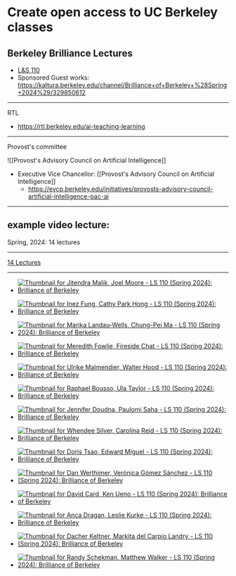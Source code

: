 # Create open access to UC Berkeley classes
## Berkeley Brilliance Lectures
- [L&S 110](https://curricularconnections.berkeley.edu/ls110/)
- Sponsored Guest works: https://kaltura.berkeley.edu/channel/Brilliance+of+Berkeley+%28Spring+2024%29/329850612

---
RTL 
- https://rtl.berkeley.edu/ai-teaching-learning

---
Provost's committee 

![[Provost's Advisory Council on Artificial Intelligence]]


- Executive Vice Chancellor: [[Provost's Advisory Council on Artificial Intelligence]]
	- https://evcp.berkeley.edu/initiatives/provosts-advisory-council-artificial-intelligence-pac-ai
---
## example video lecture: 

Spring, 2024: 14 lectures

---
[14 Lectures](https://kaltura.berkeley.edu/channel/Brilliance+of+Berkeley+%28Spring+2024%29/329850612#contentWrap)

---

- [![Thumbnail for Jitendra Malik, Joel Moore - LS 110 (Spring 2024): Brilliance of Berkeley](https://cfvod.kaltura.com/p/2640881/sp/264088100/thumbnail/entry_id/1_q9qh7bz3/version/100011/width/478/height/269/width/478/height/269/type/3/quality/100)](https://kaltura.berkeley.edu/media/Jitendra+Malik%2C+Joel+Moore+-+LS+110+%28Spring+2024%29%3A+Brilliance+of+Berkeley/1_q9qh7bz3/329850612)
- [![Thumbnail for Inez Fung, Cathy Park Hong - LS 110 (Spring 2024): Brilliance of Berkeley](https://cfvod.kaltura.com/p/2640881/sp/264088100/thumbnail/entry_id/1_br514zb3/version/100011/width/478/height/269/width/478/height/269/type/3/quality/100)](https://kaltura.berkeley.edu/media/Inez+Fung%2C+Cathy+Park+Hong+-+LS+110+%28Spring+2024%29%3A+Brilliance+of+Berkeley/1_br514zb3/329850612)
- [![Thumbnail for Marika Landau-Wells, Chung-Pei Ma - LS 110 (Spring 2024): Brilliance of Berkeley](https://cfvod.kaltura.com/p/2640881/sp/264088100/thumbnail/entry_id/1_fvuttxye/version/100011/width/478/height/269/width/478/height/269/type/3/quality/100)](https://kaltura.berkeley.edu/media/Marika+Landau-Wells%2C+Chung-Pei+Ma+-+LS+110+%28Spring+2024%29%3A+Brilliance+of+Berkeley/1_fvuttxye/329850612)
     
- [![Thumbnail for Meredith Fowlie, Fireside Chat - LS 110 (Spring 2024): Brilliance of Berkeley](https://cfvod.kaltura.com/p/2640881/sp/264088100/thumbnail/entry_id/1_a0z5jsp2/version/100021/width/478/height/269/width/478/height/269/type/3/quality/100)](https://kaltura.berkeley.edu/media/Meredith+Fowlie%2C+Fireside+Chat+-+LS+110+%28Spring+2024%29%3A+Brilliance+of+Berkeley/1_a0z5jsp2/329850612) 
- [![Thumbnail for  Ulrike Malmendier, Walter Hood - LS 110 (Spring 2024): Brilliance of Berkeley](https://cfvod.kaltura.com/p/2640881/sp/264088100/thumbnail/entry_id/1_eh7f7x6z/version/100031/width/478/height/269/width/478/height/269/type/3/quality/100)](https://kaltura.berkeley.edu/media/+Ulrike+Malmendier%2C+Walter+Hood+-+LS+110+%28Spring+2024%29%3A+Brilliance+of+Berkeley/1_eh7f7x6z/329850612) 
- [![Thumbnail for Raphael Bousso, Ula Taylor - LS 110 (Spring 2024): Brilliance of Berkeley](https://cfvod.kaltura.com/p/2640881/sp/264088100/thumbnail/entry_id/1_twh3m3wb/version/100011/width/478/height/269/width/478/height/269/type/3/quality/100)](https://kaltura.berkeley.edu/media/Raphael+Bousso%2C+Ula+Taylor+-+LS+110+%28Spring+2024%29%3A+Brilliance+of+Berkeley/1_twh3m3wb/329850612)
- [![Thumbnail for Jennifer Doudna, Paulomi Saha - LS 110 (Spring 2024): Brilliance of Berkeley](https://cfvod.kaltura.com/p/2640881/sp/264088100/thumbnail/entry_id/1_2zz40pzp/version/100011/width/478/height/269/width/478/height/269/type/3/quality/100)](https://kaltura.berkeley.edu/media/Jennifer+Doudna%2C+Paulomi+Saha+-+LS+110+%28Spring+2024%29%3A+Brilliance+of+Berkeley/1_2zz40pzp/329850612)
- [![Thumbnail for Whendee Silver, Carolina Reid - LS 110 (Spring 2024): Brilliance of Berkeley](https://cfvod.kaltura.com/p/2640881/sp/264088100/thumbnail/entry_id/1_lusr9tao/version/100011/width/478/height/269/width/478/height/269/type/3/quality/100)](https://kaltura.berkeley.edu/media/Whendee+Silver%2C+Carolina+Reid+-+LS+110+%28Spring+2024%29%3A+Brilliance+of+Berkeley/1_lusr9tao/329850612)
- [![Thumbnail for Doris Tsao, Edward Miguel - LS 110 (Spring 2024): Brilliance of Berkeley](https://cfvod.kaltura.com/p/2640881/sp/264088100/thumbnail/entry_id/1_ykfi24ts/version/100011/width/478/height/269/width/478/height/269/type/3/quality/100)](https://kaltura.berkeley.edu/media/Doris+Tsao%2C+Edward+Miguel+-+LS+110+%28Spring+2024%29%3A+Brilliance+of+Berkeley/1_ykfi24ts/329850612)    
- [![Thumbnail for  Dan Werthimer, Verónica Gómez Sánchez - LS 110 (Spring 2024): Brilliance of Berkeley](https://cfvod.kaltura.com/p/2640881/sp/264088100/thumbnail/entry_id/1_4mpvxvmf/version/100021/width/478/height/269/width/478/height/269/type/3/quality/100)](https://kaltura.berkeley.edu/media/+Dan+Werthimer%2C+Ver%C3%B3nica+G%C3%B3mez+S%C3%A1nchez+-+LS+110+%28Spring+2024%29%3A+Brilliance+of+Berkeley/1_4mpvxvmf/329850612)
    
- [![Thumbnail for David Card, Ken Ueno - LS 110 (Spring 2024): Brilliance of Berkeley](https://cfvod.kaltura.com/p/2640881/sp/264088100/thumbnail/entry_id/1_qrxwq1do/version/100041/width/478/height/269/width/478/height/269/type/3/quality/100)](https://kaltura.berkeley.edu/media/David+Card%2C+Ken+Ueno+-+LS+110+%28Spring+2024%29%3A+Brilliance+of+Berkeley+/1_qrxwq1do/329850612)
    
- [![Thumbnail for  Anca Dragan, Leslie Kurke - LS 110 (Spring 2024): Brilliance of Berkeley](https://cfvod.kaltura.com/p/2640881/sp/264088100/thumbnail/entry_id/1_hrakpx8q/version/100021/width/478/height/269/width/478/height/269/type/3/quality/100)](https://kaltura.berkeley.edu/media/+Anca+Dragan%2C+Leslie+Kurke+-+LS+110+%28Spring+2024%29%3A+Brilliance+of+Berkeley/1_hrakpx8q/329850612)
    
- [![Thumbnail for Dacher Keltner, Markita del Carpio Landry - LS 110 (Spring 2024): Brilliance of Berkeley](https://cfvod.kaltura.com/p/2640881/sp/264088100/thumbnail/entry_id/1_7m59vsak/version/100011/width/478/height/269/width/478/height/269/type/3/quality/100)](https://kaltura.berkeley.edu/media/Dacher+Keltner%2C+Markita+del+Carpio+Landry+-+LS+110+%28Spring+2024%29%3A+Brilliance+of+Berkeley/1_7m59vsak/329850612)
    
- [![Thumbnail for Randy Schekman, Matthew Walker - LS 110 (Spring 2024): Brilliance of Berkeley](https://cfvod.kaltura.com/p/2640881/sp/264088100/thumbnail/entry_id/1_duju3337/version/100011/width/478/height/269/width/478/height/269/type/3/quality/100)](https://kaltura.berkeley.edu/media/Randy+Schekman%2C+Matthew+Walker+-+LS+110+%28Spring+2024%29%3A+Brilliance+of+Berkeley/1_duju3337/329850612)
